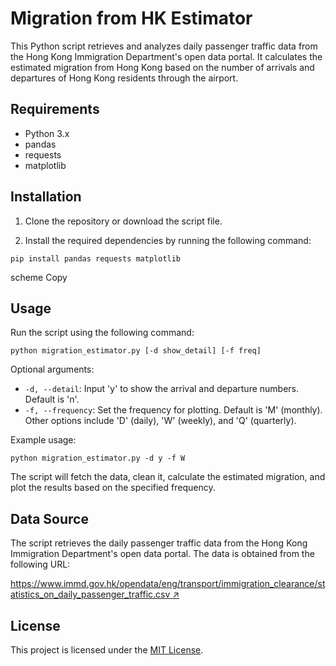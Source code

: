 # Migration from HK Estimator

This Python script retrieves and analyzes daily passenger traffic data from the Hong Kong Immigration Department's open data portal. It calculates the estimated migration from Hong Kong based on the number of arrivals and departures of Hong Kong residents through the airport.

## Requirements

- Python 3.x
- pandas
- requests
- matplotlib

## Installation

1. Clone the repository or download the script file.

2. Install the required dependencies by running the following command:
```
pip install pandas requests matplotlib
```

scheme
Copy

## Usage

Run the script using the following command:

```
python migration_estimator.py [-d show_detail] [-f freq]
```

Optional arguments:
- `-d, --detail`: Input 'y' to show the arrival and departure numbers. Default is 'n'.
- `-f, --frequency`: Set the frequency for plotting. Default is 'M' (monthly). Other options include 'D' (daily), 'W' (weekly), and 'Q' (quarterly).

Example usage:
```
python migration_estimator.py -d y -f W
```

The script will fetch the data, clean it, calculate the estimated migration, and plot the results based on the specified frequency.

## Data Source

The script retrieves the daily passenger traffic data from the Hong Kong Immigration Department's open data portal. The data is obtained from the following URL:

[https://www.immd.gov.hk/opendata/eng/transport/immigration_clearance/statistics_on_daily_passenger_traffic.csv ↗](https://www.immd.gov.hk/opendata/eng/transport/immigration_clearance/statistics_on_daily_passenger_traffic.csv)

## License

This project is licensed under the [MIT License](LICENSE).
